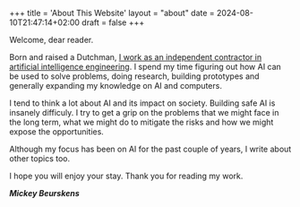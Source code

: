 +++
title = 'About This Website'
layout = "about"
date = 2024-08-10T21:47:14+02:00
draft = false
+++

Welcome, dear reader.

Born and raised a Dutchman, [I work as an independent contractor in artificial intelligence engineering](https://www.forgefire.dev). I spend my time figuring out how AI can be used to solve problems, doing research, building prototypes and generally expanding my knowledge on AI and computers.

I tend to think a lot about AI and its impact on society. Building safe AI is insanely difficuly. I try to get a grip on the problems that we might face in the long term, what we might do to mitigate the risks and how we might expose the opportunities.

Although my focus has been on AI for the past couple of years, I write about other topics too.

I hope you will enjoy your stay. Thank you for reading my work.

*__Mickey Beurskens__* 
